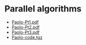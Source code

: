 # Parallel algorithms
- <span class="mono">[Paolo-Pt1.pdf](../../resources/school_1/parallel_algorithms/Paolo-Pt1.pdf)</span>
- <span class="mono">[Paolo-Pt2.pdf](../../resources/school_1/parallel_algorithms/Paolo-Pt2.pdf)</span>
- <span class="mono">[Paolo-Pt3.pdf](../../resources/school_1/parallel_algorithms/Paolo-Pt3.pdf)</span>
- <span class="mono">[Paolo-code.tgz](../../resources/school_1/parallel_algorithms/Paolo-code.tgz)</span>

